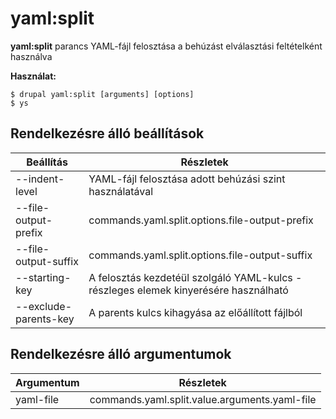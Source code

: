 # yaml:split
**yaml:split** parancs YAML-fájl felosztása a behúzást elválasztási feltételként használva

**Használat:**
```
$ drupal yaml:split [arguments] [options] 
$ ys  
```

## Rendelkezésre álló beállítások
Beállítás | Részletek
-------|-------------
--indent-level | YAML-fájl felosztása adott behúzási szint használatával
--file-output-prefix | commands.yaml.split.options.file-output-prefix
--file-output-suffix | commands.yaml.split.options.file-output-suffix
--starting-key | A felosztás kezdetéül szolgáló YAML-kulcs - részleges elemek kinyerésére használható
--exclude-parents-key | A parents kulcs kihagyása az előállított fájlból

## Rendelkezésre álló argumentumok
Argumentum | Részletek
---------|-------------
yaml-file | commands.yaml.split.value.arguments.yaml-file

